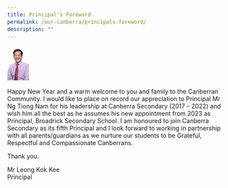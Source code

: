 ```yaml
---
title: Principal's Foreword
permalink: /our-canberra/principals-foreword/
description: ""
---
```

<img src="/images/MR%20LEONG%20KOK%20KEE.jpg" width="10%" height="10%">

Happy New Year and a warm welcome to you and family to the Canberran Community. I would like to place on record our appreciation to Principal Mr Ng Tiong Nam for his leadership at Canberra Secondary (2017 – 2022) and wish him all the best as he assumes his new appointment from 2023 as Principal, Broadrick Secondary School. I am honoured to join Canberra Secondary as its fifth Principal and I look forward to working in partnership with all parents/guardians as we nurture our students to be Grateful, Respectful and Compassionate Canberrans.

Thank you.

Mr Leong Kok Kee<br>
Principal
